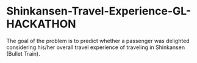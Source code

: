# Shinkansen-Travel-Experience-GL-HACKATHON
The goal of the problem is to predict whether a passenger was delighted considering his/her overall travel experience of traveling in Shinkansen (Bullet Train).
